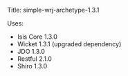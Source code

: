 Title: simple-wrj-archetype-1.3.1

Uses:

* Isis Core 1.3.0
* Wicket 1.3.1     (upgraded dependency)
* JDO 1.3.0
* Restful 2.1.0
* Shiro 1.3.0



                                                            
                    
                
